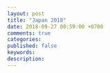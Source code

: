 ```yaml
---
layout: post
title: "Japan 2018"
date: 2018-09-27 00:59:00 +0700
comments: true
categories: 
published: false
keywords: 
description: 
---
```

